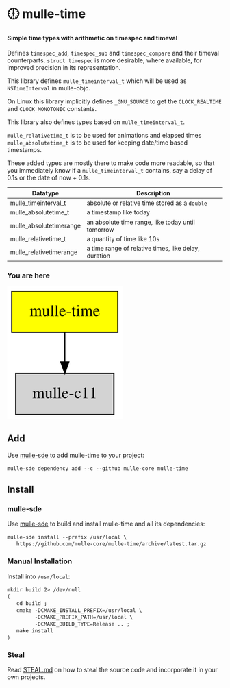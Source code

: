 # 🕕 mulle-time

#### Simple time types with arithmetic on timespec and timeval

Defines `timespec_add`, `timespec_sub` and `timespec_compare` and their
timeval counterparts. `struct timespec` is more desirable, where available,
for improved precision in its representation.

This library defines `mulle_timeinterval_t` which will be used as 
`NSTimeInterval` in mulle-objc.

On Linux this library implicitly defines `_GNU_SOURCE` to get the 
`CLOCK_REALTIME` and `CLOCK_MONOTONIC` constants.

This library also defines types based on `mulle_timeinterval_t`.

`mulle_relativetime_t` is to be used for animations and elapsed times
`mulle_absolutetime_t` is to be used for keeping date/time based timestamps.

These added types are mostly there to make code more readable, so that you
immediately know if a `mulle_timeinterval_t` contains, say a delay of 0.1s
or the date of now + 0.1s.


Datatype                  | Description
--------------------------|---------------------------
mulle_timeinterval_t      | absolute or relative time stored as a `double`
mulle_absolutetime_t      | a timestamp like today
mulle_absolutetimerange   | an absolute time range, like today until tomorrow
mulle_relativetime_t      | a quantity of time like 10s
mulle_relativetimerange   | a time range of relative times, like delay, duration


### You are here

![Overview](overview.dot.svg)


## Add

Use [mulle-sde](//github.com/mulle-sde) to add mulle-time to your project:

``` console
mulle-sde dependency add --c --github mulle-core mulle-time
```

## Install

### mulle-sde

Use [mulle-sde](//github.com/mulle-sde) to build and install mulle-time
and all its dependencies:

```
mulle-sde install --prefix /usr/local \
   https://github.com/mulle-core/mulle-time/archive/latest.tar.gz
```

### Manual Installation


Install into `/usr/local`:

```
mkdir build 2> /dev/null
(
   cd build ;
   cmake -DCMAKE_INSTALL_PREFIX=/usr/local \
         -DCMAKE_PREFIX_PATH=/usr/local \
         -DCMAKE_BUILD_TYPE=Release .. ;
   make install
)
```

### Steal

Read [STEAL.md](//github.com/mulle-c11/dox/STEAL.md) on how to steal the
source code and incorporate it in your own projects.
